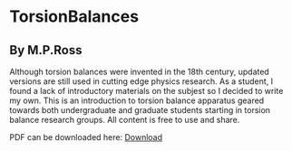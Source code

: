 # TorsionBalances
## By M.P.Ross

Although torsion balances were invented in the 18th century, updated versions are still used in cutting edge physics research. As a student, I found a lack of introductory materials on the subjest so I decided to write my own. This is an introduction to torsion balance apparatus geared towards both undergraduate and graduate students starting in torsion balance research groups. All content is free to use and share.

PDF can be downloaded here: [Download](https://github.com/mpross/TorsionBalances/raw/main/TorsionBalances.pdf)
